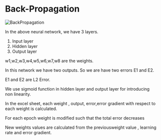 # Back-Propagation
![BackPropagation](https://user-images.githubusercontent.com/52197131/212425360-e165e1da-9b72-4f93-8233-d66e8e7688e1.png)

In the above neural network, we have 3 layers.

  1. Input layer
  2. Hidden layer
  3. Output layer
 
 w1,w2,w3,w4,w5,w6,w7,w8 are the weights.
 
 In this network we have two outputs. So we are have two errors E1 and E2.
 
 E1 and E2 are L2 Error.
 
 We use sigmoid function in hidden layer and output layer  for introducing non linearity.
 
 In the excel sheet, each weight , output, error,error gradient with respect to each weight is calculated.
 
 For each epoch weight is modified such that the total error decreases
 
 New weights values are calculated from the previousweight value , learning rate and error gradient.
 
 


